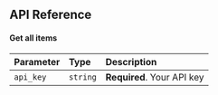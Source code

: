 
## API Reference

#### Get all items

| Parameter | Type     | Description                |
| :-------- | :------- | :------------------------- |
| `api_key` | `string` | **Required**. Your API key |
